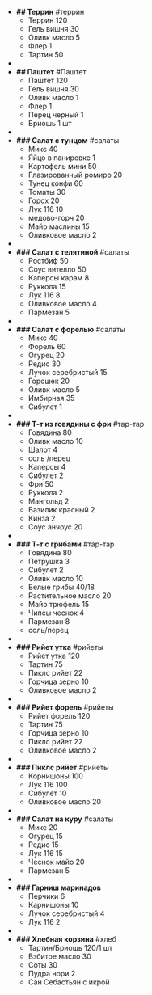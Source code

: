 - **## Террин** #террин
	- Террин 120
	- Гель вишня 30
	- Оливк масло 5
	- Флер 1
	- Тартин 50
-
- **## Паштет** #Паштет
	- Паштет 120
	- Гель вишня 30
	- Оливк масло 1
	- Флер 1
	- Перец черный 1
	- Бриошь 1 шт
-
- **### Салат с тунцом** #салаты
	- Микс 40
	- Яйцо в панировке 1
	- Картофель мини 50
	- Глазированный ромиро 20
	- Тунец конфи 60
	- Томаты 30
	- Горох 20
	- Лук 116 10
	- медово-горч 20
	- Майо маслины 15
	- Оливковое масло 2
-
- **### Салат с телятиной** #салаты
	- Ростбиф 50
	- Соус вителло 50
	- Каперсы карам 8
	- Руккола 15
	- Лук 116 8
	- Оливковое масло 4
	- Пармезан 5
-
- **### Салат с форелью** #салаты
	- Микс 40
	- Форель 60
	- Огурец 20
	- Редис 30
	- Лучок серебристый 15
	- Горошек 20
	- Оливк масло 5
	- Имбирная 35
	- Сибулет 1
-
- **### Т-т из говядины с фри** #тар-тар
	- Говядина 80
	- Оливк масло 10
	- Шалот 4
	- соль /перец
	- Капеpcы 4
	- Сибулет 2
	- Фри 50
	- Руккола 2
	- Мангольд 2
	- Базилик красный 2
	- Кинза 2
	- Соус анчоус 20
-
- **### Т-т с грибами** #тар-тар
	- Говядина 80
	- Петрушка 3
	- Сибулет 2
	- Оливк масло 10
	- Белые грибы 40/18
	- Растительное масло 20
	- Майо трюфель 15
	- Чипсы чеснок 4
	- Пармезан 8
	- соль/перец
-
- **### Рийет утка** #рийеты
	- Рийет утка 120
	- Тартин 75
	- Пиклс рийет 22
	- Горчица зерно 10
	- Оливковое масло 2
-
- **### Рийет форель** #рийеты
	- Рийет форель 120
	- Тартин 75
	- Горчица зерно 10
	- Пиклс рийет 22
	- Оливковое масло 2
-
- **### Пиклс рийет** #рийеты
	- Корнишоны 100
	- Лук 116 100
	- Сибулет 10
	- Оливковое масло 20
-
- **### Салат на куру** #салаты
	- Микс 20
	- Огурец 15
	- Редис 15
	- Лук 116 15
	- Чеснок майо 20
	- Пармезан 5
-
- **### Гарниш маринадов**
	- Перчики 6
	- Карнишоны 10
	- Лучок серебристый 4
	- Лук 116 2
-
- **### Хлебная корзина** #хлеб
	- Тартин/Бриошь 120/1 шт
	- Взбитое масло 30
	- Соты 30
	- Пудра нори 2
	- Сан Себастьян с икрой